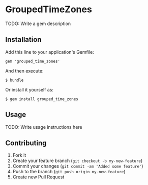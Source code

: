 # GroupedTimeZones

TODO: Write a gem description

## Installation

Add this line to your application's Gemfile:

    gem 'grouped_time_zones'

And then execute:

    $ bundle

Or install it yourself as:

    $ gem install grouped_time_zones

## Usage

TODO: Write usage instructions here

## Contributing

1. Fork it
2. Create your feature branch (`git checkout -b my-new-feature`)
3. Commit your changes (`git commit -am 'Added some feature'`)
4. Push to the branch (`git push origin my-new-feature`)
5. Create new Pull Request
